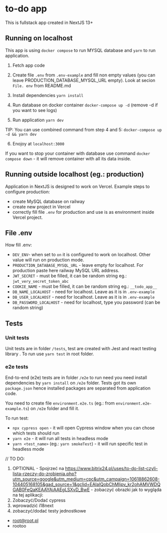 # to-do app
This is fullstack app created in NextJS 13+

## Running on localhost
This app is using `docker compose` to run MYSQL database and `yarn` to run application.

1. Fetch app code

2. Create file `.env` from `.env-example` and fill non empty values (you can leave PRODUCTION_DATABASE_MYSQL_URL empty). Look at secion `File. env` from README.md

3. Install dependencies `yarn install`

4. Run database on docker container `docker-compose up -d` (remove -d if you want to see logs)

5. Run application `yarn dev`

TIP: You can use combined command from step 4 and 5: `docker-compose up -d && yarn dev`

6. Enojoy at `localhost:3000`

If you want to stop your container with database use command `docker compose down` - it will remove container with all its data inside.

## Running outside localhost (eg.: production)
Application in NextJS is designed to work on Vercel. Example steps to configure production:
- create MySQL database on railway
- create new project in Vercel
- correctly fill file `.env` for production and use is as environment inside Vercel project.

## File .env
How fill .env:

- `DEV_ENV`- when set to `on` it is configured to work on localhost. Other value will run on production mode.
- `PRODUCTION_DATABASE_MYSQL_URL` - leave empty for localhost. For production paste here railway MySQL URL address.
- `JWT_SECRET` - must be filled, it can be random string eg.: `jwt_very_secret_token_abc`
- `COOKIE_NAME` - must be filled, it can be random string eg.: `__todo_app__`
- `DB_NAME_LOCALHOST` - need for localhost. Leave as it is in `.env-example`
- `DB_USER_LOCALHOST` - need for localhost. Leave as it is in `.env-example`
- `DB_PASSWORD_LOCALHOST` - need for localhost, type you password (can be random string)

## Tests

### Unit tests
Unit tests are in folder `/tests`, test are created with Jest and react testing library .
To run use `yarn test` in root folder.

### e2e tests
End-to-end (e2e) tests are in folder `/e2e` to run need you need install dependencies by `yarn install` on `/e2e` folder.
Tests got its own `package.json` hence installed packages are separated from application code.

You need to create file `environment.e2e.ts` (eg.: from `environment.e2e-example.ts`) on `/e2e` folder and fill it.

To run test:
- `npx cypress open` - it will open Cypress window when you can chose which tests should run
- `yarn e2e` - it will run all tests in headless mode
- `yarn <test_name>` (eg.: `yarn smokeTest`) - it will run specific test in headless mode


// TO DO:
1. OPTIONAL - Spojrzeć na https://www.bitrix24.pl/uses/to-do-list-czyli-lista-rzeczy-do-zrobienia.php?utm_source=google&utm_medium=cpc&utm_campaign=10618862608-104405168105&gad_source=1&gclid=EAIaIQobChMIjpv_kr2ohAMVWDQGAB0FeQaKEAAYAiAAEgLSXvD_BwE - zobaczyć obrazki jak to wygląda na tej aplikacji:
2. Zobaczyć/Dodać cypress
3. wprowadzić i18next
4. zobaczyć/dodać testy jednostkowe

- root@root.pl
- rootoo